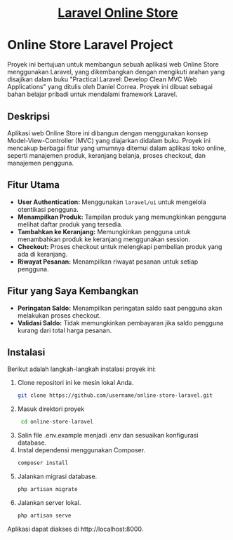 <h1 align="center"><a href="https://laravel.com" target="_blank">Laravel Online Store</a></h1>

# Online Store Laravel Project

Proyek ini bertujuan untuk membangun sebuah aplikasi web Online Store menggunakan Laravel, yang dikembangkan dengan mengikuti arahan yang disajikan dalam buku "Practical Laravel: Develop Clean MVC Web Applications" yang ditulis oleh Daniel Correa. Proyek ini dibuat sebagai bahan belajar pribadi untuk mendalami framework Laravel.

## Deskripsi

Aplikasi web Online Store ini dibangun dengan menggunakan konsep Model-View-Controller (MVC) yang diajarkan didalam buku. Proyek ini mencakup berbagai fitur yang umumnya ditemui dalam aplikasi toko online, seperti manajemen produk, keranjang belanja, proses checkout, dan manajemen pengguna.

## Fitur Utama

- **User Authentication:** Menggunakan `laravel/ui` untuk mengelola otentikasi pengguna.
- **Menampilkan Produk:** Tampilan produk yang memungkinkan pengguna melihat daftar produk yang tersedia.
- **Tambahkan ke Keranjang:** Memungkinkan pengguna untuk menambahkan produk ke keranjang menggunakan session.
- **Checkout:** Proses checkout untuk melengkapi pembelian produk yang ada di keranjang.
- **Riwayat Pesanan:** Menampilkan riwayat pesanan untuk setiap pengguna.

## Fitur yang Saya Kembangkan

- **Peringatan Saldo:** Menampilkan peringatan saldo saat pengguna akan melakukan proses checkout.
- **Validasi Saldo:** Tidak memungkinkan pembayaran jika saldo pengguna kurang dari total harga pesanan.


## Instalasi

Berikut adalah langkah-langkah instalasi proyek ini:

1. Clone repositori ini ke mesin lokal Anda.
   ```bash
   git clone https://github.com/username/online-store-laravel.git
2. Masuk direktori proyek
   ```bash
    cd online-store-laravel
3. Salin file .env.example menjadi .env dan sesuaikan konfigurasi database.
4. Instal dependensi menggunakan Composer.
    ```bash
    composer install
5. Jalankan migrasi database.
    ```bash
    php artisan migrate
6. Jalankan server lokal.
    ```bash
    php artisan serve
Aplikasi dapat diakses di http://localhost:8000.
